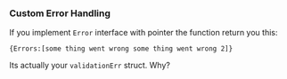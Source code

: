 ### Custom Error Handling

If you implement `Error` interface with pointer the function return you this:
```
{Errors:[some thing went wrong some thing went wrong 2]} 
```
Its actually your `validationErr` struct. Why?

